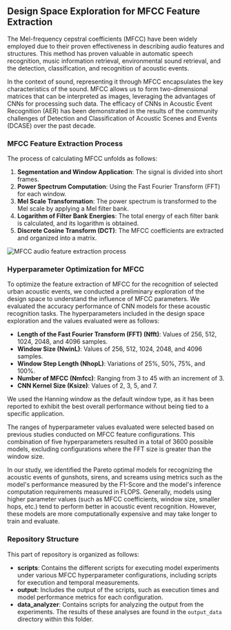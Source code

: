 ## Design Space Exploration for MFCC Feature Extraction

The Mel-frequency cepstral coefficients (MFCC) have been widely employed due to their proven effectiveness in describing audio features and structures. This method has proven valuable in automatic speech recognition, music information retrieval, environmental sound retrieval, and the detection, classification, and recognition of acoustic events.

In the context of sound, representing it through MFCC encapsulates the key characteristics of the sound. MFCC allows us to form two-dimensional matrices that can be interpreted as images, leveraging the advantages of CNNs for processing such data. The efficacy of CNNs in Acoustic Event Recognition (AER) has been demonstrated in the results of the community challenges of Detection and Classification of Acoustic Scenes and Events (DCASE) over the past decade.

### MFCC Feature Extraction Process

The process of calculating MFCC unfolds as follows:

1. **Segmentation and Window Application**: The signal is divided into short frames.
2. **Power Spectrum Computation**: Using the Fast Fourier Transform (FFT) for each window.
3. **Mel Scale Transformation**: The power spectrum is transformed to the Mel scale by applying a Mel filter bank.
4. **Logarithm of Filter Bank Energies**: The total energy of each filter bank is calculated, and its logarithm is obtained.
5. **Discrete Cosine Transform (DCT)**: The MFCC coefficients are extracted and organized into a matrix.

![MFCC audio feature extraction process](https://github.com/RicardoTangarife/AER_Sensor/assets/36963665/7653e4f4-f18a-419d-b663-d1498f299d21)

### Hyperparameter Optimization for MFCC

To optimize the feature extraction of MFCC for the recognition of selected urban acoustic events, we conducted a preliminary exploration of the design space to understand the influence of MFCC parameters. We evaluated the accuracy performance of CNN models for these acoustic recognition tasks. The hyperparameters included in the design space exploration and the values evaluated were as follows:

- **Length of the Fast Fourier Transform (FFT) (Nfft)**: Values of 256, 512, 1024, 2048, and 4096 samples.
- **Window Size (NwinL)**: Values of 256, 512, 1024, 2048, and 4096 samples.
- **Window Step Length (NhopL)**: Variations of 25%, 50%, 75%, and 100%.
- **Number of MFCC (Nmfcc)**: Ranging from 3 to 45 with an increment of 3.
- **CNN Kernel Size (Ksize)**: Values of 2, 3, 5, and 7.

We used the Hanning window as the default window type, as it has been reported to exhibit the best overall performance without being tied to a specific application.

The ranges of hyperparameter values evaluated were selected based on previous studies conducted on MFCC feature configurations. This combination of five hyperparameters resulted in a total of 3600 possible models, excluding configurations where the FFT size is greater than the window size.

In our study, we identified the Pareto optimal models for recognizing the acoustic events of gunshots, sirens, and screams using metrics such as the model's performance measured by the F1-Score and the model's inference computation requirements measured in FLOPS. Generally, models using higher parameter values (such as MFCC coefficients, window size, smaller hops, etc.) tend to perform better in acoustic event recognition. However, these models are more computationally expensive and may take longer to train and evaluate.



### Repository Structure

This part of repository is organized as follows:

- **scripts**: Contains the different scripts for executing model experiments under various MFCC hyperparameter configurations, including scripts for execution and temporal measurements.
- **output**: Includes the output of the scripts, such as execution times and model performance metrics for each configuration.
- **data_analyzer**: Contains scripts for analyzing the output from the experiments. The results of these analyses are found in the `output_data` directory within this folder.
